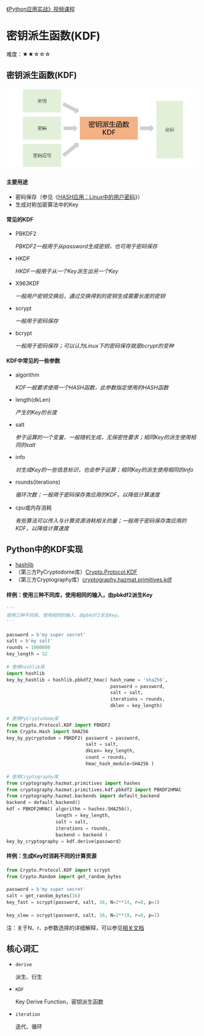 [《Python应用实战》视频课程](https://study.163.com/course/courseMain.htm?courseId=1209533804&share=2&shareId=400000000624093)

# 密钥派生函数(KDF)

难度：★★☆☆☆

## 密钥派生函数(KDF)

![KDF](images/kdf.JPG)

#### 主要用途

- 密码保存（参见《[HASH应用：Linux中的用户密码](4.HASH应用：Linux中的用户密码.md)》）
- 生成对称加密算法中的Key

#### 常见的KDF

- PBKDF2

  *PBKDF2一般用于从password生成密钥，也可用于密码保存*

- HKDF

  *HKDF一般用于从一个Key派生出另一个Key*

- X963KDF

  *一般用户密钥交换后，通过交换得到的密钥生成需要长度的密钥*

- scrypt

  *一般用于密码保存*

- bcrypt

  *一般用于密码保存；可以认为Linux下的密码保存就是bcrypt的变种*


#### KDF中常见的一些参数

- algorithm

  *KDF一般要求使用一个HASH函数，此参数指定使用的HASH函数*

- length(dkLen)

  *产生的Key的长度*

- salt

  *参于运算的一个变量，一般随机生成，无保密性要求；相同Key的派生使用相同的salt*

- info

  *对生成Key的一些信息标识，也会参于运算；相同Key的派生使用相同的info*

- rounds(iterations)

  *循环次数；一般用于密码保存类应用的KDF，以降低计算速度*

- cpu或内存消耗

  *有些算法可以传入与计算资源消耗相关的量；一般用于密码保存类应用的KDF，以降低计算速度*

## Python中的KDF实现

- [hashlib](https://docs.python.org/3/library/hashlib.html#key-derivation)
- （第三方PyCryptodome库）[Crypto.Protocol.KDF](https://www.pycryptodome.org/en/latest/src/protocol/kdf.html)
- （第三方Cryptography库）[cryptography.hazmat.primitives.kdf](https://cryptography.io/en/latest/hazmat/primitives/key-derivation-functions/)

#### 样例：使用三种不同库，使用相同的输入，由pbkdf2派生Key

```python
'''
使用三种不同库，使用相同的输入，由pbkdf2派生Key。
'''

password = b'my super secret'
salt = b'my salt'
rounds = 1000000
key_length = 32

# 使用hashlib库
import hashlib
key_by_hashlib = hashlib.pbkdf2_hmac( hash_name = 'sha256',
                                      password = password,
                                      salt = salt,
                                      iterations = rounds,
                                      dklen = key_length)

# 使用PyCryptodome库
from Crypto.Protocol.KDF import PBKDF2
from Crypto.Hash import SHA256
key_by_pycryptodom = PBKDF2( password = password,
                             salt = salt,
                             dkLen= key_length,
                             count = rounds,
                             hmac_hash_module=SHA256 )

# 使用Cryptography库
from cryptography.hazmat.primitives import hashes
from cryptography.hazmat.primitives.kdf.pbkdf2 import PBKDF2HMAC
from cryptography.hazmat.backends import default_backend
backend = default_backend()
kdf = PBKDF2HMAC( algorithm = hashes.SHA256(),
                  length = key_length,
                  salt = salt,
                  iterations = rounds,
                  backend = backend )
key_by_cryptography = kdf.derive(password)
```

#### 样例：生成Key时消耗不同的计算资源

```python
from Crypto.Protocol.KDF import scrypt
from Crypto.Random import get_random_bytes

password = b'my super secret'
salt = get_random_bytes(16)
key_fast = scrypt(password, salt, 16, N=2**14, r=8, p=1)

key_slow = scrypt(password, salt, 16, N=2**19, r=8, p=1)
```

注：关于N、r、p参数选择的详细解释，可以参见[相关文档](http://www.tarsnap.com/scrypt/scrypt-slides.pdf)

## 核心词汇

- `derive`

  派生、衍生

- `KDF`

  Key Derive Function，密钥派生函数

- `iteration`

  迭代、循环
